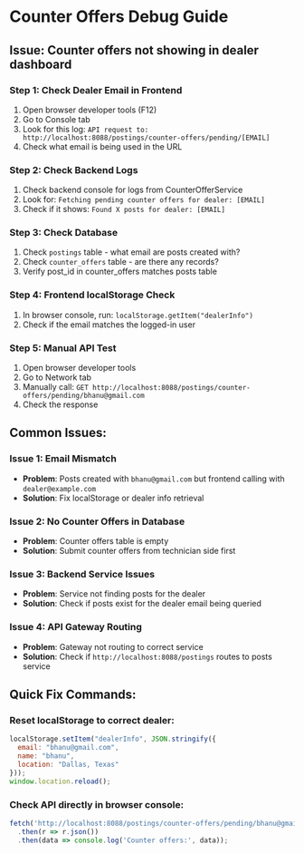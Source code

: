 # Counter Offers Debug Guide

## Issue: Counter offers not showing in dealer dashboard

### Step 1: Check Dealer Email in Frontend
1. Open browser developer tools (F12)
2. Go to Console tab
3. Look for this log: `API request to: http://localhost:8088/postings/counter-offers/pending/[EMAIL]`
4. Check what email is being used in the URL

### Step 2: Check Backend Logs
1. Check backend console for logs from CounterOfferService
2. Look for: `Fetching pending counter offers for dealer: [EMAIL]`
3. Check if it shows: `Found X posts for dealer: [EMAIL]`

### Step 3: Check Database
1. Check `postings` table - what email are posts created with?
2. Check `counter_offers` table - are there any records?
3. Verify post_id in counter_offers matches posts table

### Step 4: Frontend localStorage Check
1. In browser console, run: `localStorage.getItem("dealerInfo")`
2. Check if the email matches the logged-in user

### Step 5: Manual API Test
1. Open browser developer tools
2. Go to Network tab
3. Manually call: `GET http://localhost:8088/postings/counter-offers/pending/bhanu@gmail.com`
4. Check the response

## Common Issues:

### Issue 1: Email Mismatch
- **Problem**: Posts created with `bhanu@gmail.com` but frontend calling with `dealer@example.com`
- **Solution**: Fix localStorage or dealer info retrieval

### Issue 2: No Counter Offers in Database
- **Problem**: Counter offers table is empty
- **Solution**: Submit counter offers from technician side first

### Issue 3: Backend Service Issues
- **Problem**: Service not finding posts for the dealer
- **Solution**: Check if posts exist for the dealer email being queried

### Issue 4: API Gateway Routing
- **Problem**: Gateway not routing to correct service
- **Solution**: Check if `http://localhost:8088/postings` routes to posts service

## Quick Fix Commands:

### Reset localStorage to correct dealer:
```javascript
localStorage.setItem("dealerInfo", JSON.stringify({
  email: "bhanu@gmail.com",
  name: "bhanu", 
  location: "Dallas, Texas"
}));
window.location.reload();
```

### Check API directly in browser console:
```javascript
fetch('http://localhost:8088/postings/counter-offers/pending/bhanu@gmail.com')
  .then(r => r.json())
  .then(data => console.log('Counter offers:', data));
```
